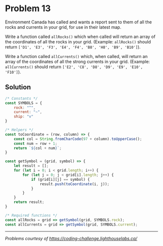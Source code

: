# Problem 13

Environment Canada has called and wants a report sent to them of all the rocks and currents in your grid, for use in their latest map.

Write a function called `allRocks()` which when called will return an array of the coordinates of all the rocks in your grid. (Example: `allRocks()` should return `['D1', 'E3', 'F3', 'E4', 'F4', 'B8', 'H8', 'B9', 'B10']`).

Write a function called `allCurrents()` which, when called, will return an array of the coordinates of all the strong currents in your grid. (Example: `allCurrents()` should return `['E2', 'C8', 'D8', 'D9', 'E9', 'E10', 'F10']`).

## Solution

```javascript
/* Constants */
const SYMBOLS = {
    rock: "^",
    current: "~",
    ship: "v"
}

/* Helpers */
const toCoordinate = (row, column) => {
    const col = String.fromCharCode(97 + column).toUpperCase();
    const num = row + 1;
    return `${col + num}`;
}

const getSymbol = (grid, symbol) => {
    let result = [];
    for (let i = 0; i < grid.length; i++) {
        for (let j = 0; j < grid[i].length; j++) {
            if (grid[i][j] == symbol) {
                result.push(toCoordinate(i, j));
            }
        }
    }
    return result;
}

/* Required functions */
const allRocks = grid => getSymbol(grid, SYMBOLS.rock);
const allCurrents = grid => getSymbol(grid, SYMBOLS.current);
```

---

*Problems courtesy of https://coding-challenge.lighthouselabs.ca/*
